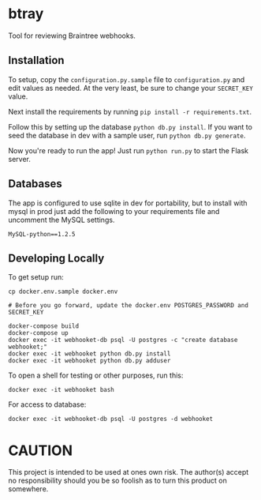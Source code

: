 # btray
Tool for reviewing Braintree webhooks.

## Installation

To setup, copy the `configuration.py.sample` file to `configuration.py` and edit values as needed. At the very least, be sure to change your `SECRET_KEY` value.

Next install the requirements by running `pip install -r requirements.txt`.

Follow this by setting up the database `python db.py install`. If you want to seed the database in dev with a sample user, run `python db.py generate`.

Now you're ready to run the app! Just run `python run.py` to start the Flask server.

## Databases

The app is configured to use sqlite in dev for portability, but to install with mysql in prod just add the following to your requirements file and uncomment the MySQL settings.
```
MySQL-python==1.2.5
```

## Developing Locally

To get setup run:

```
cp docker.env.sample docker.env

# Before you go forward, update the docker.env POSTGRES_PASSWORD and SECRET_KEY

docker-compose build
docker-compose up
docker exec -it webhooket-db psql -U postgres -c "create database webhooket;"
docker exec -it webhooket python db.py install
docker exec -it webhooket python db.py adduser
```

To open a shell for testing or other purposes, run this:

```
docker exec -it webhooket bash
```

For access to database:

```
docker exec -it webhooket-db psql -U postgres -d webhooket
```

# CAUTION

This project is intended to be used at ones own risk. The author(s) accept no responsibility should you be so foolish as to turn this product on somewhere.

